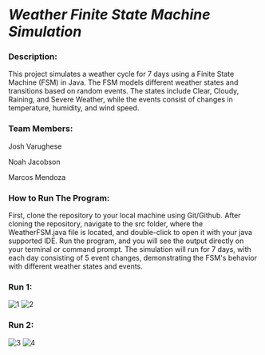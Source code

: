 # *Weather Finite State Machine Simulation*

### Description: 
This project simulates a weather cycle for 7 days using a Finite State Machine (FSM) in Java. The FSM models different weather states and transitions based on random events. The states include Clear, Cloudy, Raining, and Severe Weather, while the events consist of changes in temperature, humidity, and wind speed.

### Team Members: 
Josh Varughese

Noah Jacobson

Marcos Mendoza

### How to Run The Program: 
First, clone the repository to your local machine using Git/Github. After cloning the repository, navigate to the src folder, where the WeatherFSM.java file is located, and double-click to open it with your java supported IDE. Run the program, and you will see the output directly on your terminal or command prompt. The simulation will run for 7 days, with each day consisting of 5 event changes, demonstrating the FSM's behavior with different weather states and events.

### Run 1:
![1](https://github.com/user-attachments/assets/88889a7f-87e2-46d5-b8d7-70d852a3a5e9)
![2](https://github.com/user-attachments/assets/41ad8691-e849-44b5-a640-8f19ca8e64d4)

### Run 2:
![3](https://github.com/user-attachments/assets/01960718-9e62-4330-b4fe-d985093f0549)
![4](https://github.com/user-attachments/assets/be2575b5-a84e-44d1-b674-a3dcff831ace)
